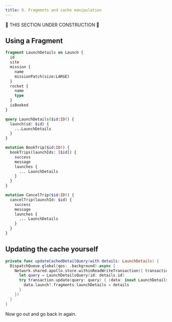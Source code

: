 ```yaml
---
title: 9. Fragments and cache manipulation
---
```


🚧 THIS SECTION UNDER CONSTRUCTION 🚧

## Using a Fragment

```graphql:title=LaunchDetails.graphql
fragment LaunchDetails on Launch {
  id
  site
  mission {
    name
    missionPatch(size:LARGE)
  }
  rocket {
    name
    type
  }
  isBooked
}
```

```graphql:title=LaunchDetails.graphql
query LaunchDetails($id:ID!) {
  launch(id: $id) {
    ...LaunchDetails
  }
}
```

```graphql:title=BookTrip.graphql
mutation BookTrip($id:ID!) {
  bookTrips(launchIds: [$id]) {
    success
    message
    launches {
      ... LaunchDetails
    }
  }
}
```

```graphql:title=CancelTrip.graphql
mutation CancelTrip($id:ID!) {
  cancelTrip(launchId: $id) {
    success
    message
    launches {
      ... LaunchDetails
    }
  }
}
```


## Updating the cache yourself

```swift:title=DetailViewController.swift
private func updateCachedDetailQuery(with details: LaunchDetails) {
  DispatchQueue.global(qos: .background).async {
    Network.shared.apollo.store.withinReadWriteTransaction({ transaction in
      let query = LaunchDetailsQuery(id: details.id)
      try transaction.update(query: query) { (data: inout LaunchDetailsQuery.Data) in
        data.launch?.fragments.launchDetails = details
      }
    })
  }
}
```

Now go out and go back in again.
